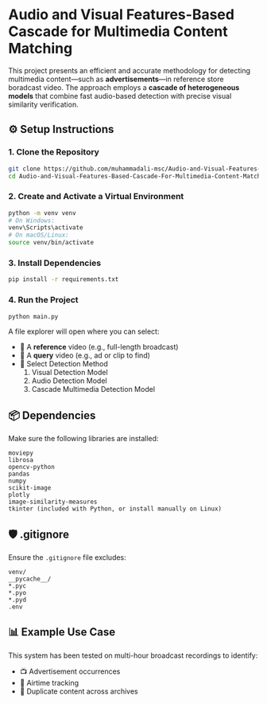 
# Audio and Visual Features-Based Cascade for Multimedia Content Matching

This project presents an efficient and accurate methodology for detecting multimedia content—such as **advertisements**—in reference store boradcast video. The approach employs a **cascade of heterogeneous models** that combine fast audio-based detection with precise visual similarity verification.


## ⚙️ Setup Instructions

### 1. Clone the Repository

```bash
git clone https://github.com/muhammadali-msc/Audio-and-Visual-Features-Based-Cascade-For-Multimedia-Content-Matching.git
cd Audio-and-Visual-Features-Based-Cascade-For-Multimedia-Content-Matching
```

### 2. Create and Activate a Virtual Environment

```bash
python -m venv venv
# On Windows:
venv\Scripts\activate
# On macOS/Linux:
source venv/bin/activate
```

### 3. Install Dependencies

```bash
pip install -r requirements.txt
```

### 4. Run the Project

```bash
python main.py
```

A file explorer will open where you can select:
- 📁 A **reference** video (e.g., full-length broadcast)
- 📁 A **query** video (e.g., ad or clip to find)
- 🧠 Select Detection Method
    1. Visual Detection Model
    2. Audio Detection Model
    3. Cascade Multimedia Detection Model

## 📦 Dependencies

Make sure the following libraries are installed:

```
moviepy
librosa
opencv-python
pandas
numpy
scikit-image
plotly
image-similarity-measures
tkinter (included with Python, or install manually on Linux)
```

## 🛡️ .gitignore

Ensure the `.gitignore` file excludes:

```
venv/
__pycache__/
*.pyc
*.pyo
*.pyd
.env
```

## 📊 Example Use Case

This system has been tested on multi-hour broadcast recordings to identify:
- 📺 Advertisement occurrences
- 📆 Airtime tracking
- 🎯 Duplicate content across archives